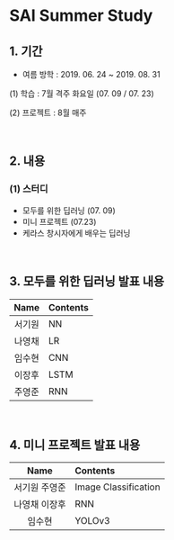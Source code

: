 # SAI Summer Study

## 1. 기간
 - 여름 방학 : 2019. 06. 24 ~ 2019. 08. 31
 
 (1) 학습 : 7월 격주 화요일 (07. 09 / 07. 23)
 
 (2) 프로젝트 : 8월 매주

<br>

## 2. 내용  
### (1) 스터디
  - 모두를 위한 딥러닝 (07. 09)
  - 미니 프로젝트 (07.23)
  - 케라스 창시자에게 배우는 딥러닝
  
<br>

## 3. 모두를 위한 딥러닝 발표 내용

| Name | Contents |
|:---:|:---|
| 서기원 | NN |
| 나영채 | LR |
| 임수현 | CNN |
| 이장후 | LSTM |
| 주영준 | RNN |

<br>

## 4. 미니 프로젝트 발표 내용


| Name | Contents |
|:---:|:---|
| 서기원 주영준 | Image Classification |
| 나영채 이장후 | RNN |
| 임수현 | YOLOv3 |
